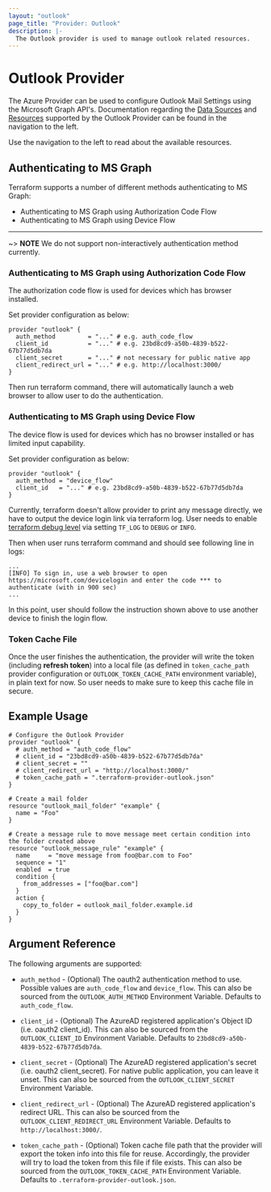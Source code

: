 ```yaml
---
layout: "outlook"
page_title: "Provider: Outlook"
description: |-
  The Outlook provider is used to manage outlook related resources.
---
```


# Outlook Provider

The Azure Provider can be used to configure Outlook Mail Settings using the Microsoft Graph API's. Documentation regarding the [Data Sources](/docs/configuration/data-sources.html) and [Resources](/docs/configuration/resources.html) supported by the Outlook Provider can be found in the navigation to the left.

Use the navigation to the left to read about the available resources.

## Authenticating to MS Graph

Terraform supports a number of different methods authenticating to MS Graph:

* Authenticating to MS Graph using Authorization Code Flow
* Authenticating to MS Graph using Device Flow

---

~> **NOTE** We do not support non-interactively authentication method currently.

### Authenticating to MS Graph using Authorization Code Flow

The authorization code flow is used for devices which has browser installed.

Set provider configuration as below:

```hcl
provider "outlook" {
  auth_method         = "..." # e.g. auth_code_flow
  client_id           = "..." # e.g. 23bd8cd9-a50b-4839-b522-67b77d5db7da
  client_secret       = "..." # not necessary for public native app
  client_redirect_url = "..." # e.g. http://localhost:3000/
}
```

Then run terraform command, there will automatically launch a web browser to allow user to do the authentication.

### Authenticating to MS Graph using Device Flow

The device flow is used for devices which has no browser installed or has limited input capability.

Set provider configuration as below:

```hcl
provider "outlook" {
  auth_method = "device_flow"
  client_id   = "..." # e.g. 23bd8cd9-a50b-4839-b522-67b77d5db7da
}
```

Currently, terraform doesn't allow provider to print any message directly, we have to output the device login link via terraform log. User needs to enable [terraform debug level](https://www.terraform.io/docs/internals/debugging.html) via setting `TF_LOG` to `DEBUG` or `INFO`.

Then when user runs terraform command and should see following line in logs:

```
...
[INFO] To sign in, use a web browser to open https://microsoft.com/devicelogin and enter the code *** to authenticate (with in 900 sec)
...

```

In this point, user should follow the instruction shown above to use another device to finish the login flow.

### Token Cache File

Once the user finishes the authentication, the provider will write the token (including **refresh token**) into a local file (as defined in `token_cache_path` provider configuration or `OUTLOOK_TOKEN_CACHE_PATH` environment variable), in plain text for now. So user needs to make sure to keep this cache file in secure.

## Example Usage

```hcl
# Configure the Outlook Provider
provider "outlook" {
  # auth_method = "auth_code_flow"
  # client_id = "23bd8cd9-a50b-4839-b522-67b77d5db7da"
  # client_secret = ""
  # client_redirect_url = "http://localhost:3000/"
  # token_cache_path = ".terraform-provider-outlook.json"
}

# Create a mail folder
resource "outlook_mail_folder" "example" {
  name = "Foo"
}

# Create a message rule to move message meet certain condition into the folder created above
resource "outlook_message_rule" "example" {
  name     = "move message from foo@bar.com to Foo"
  sequence = "1"
  enabled  = true
  condition {
    from_addresses = ["foo@bar.com"]
  }
  action {
    copy_to_folder = outlook_mail_folder.example.id
  }
}
```

## Argument Reference

The following arguments are supported:

* `auth_method` - (Optional) The oauth2 authentication method to use. Possible values are `auth_code_flow` and `device_flow`. This can also be sourced from the `OUTLOOK_AUTH_METHOD` Environment Variable. Defaults to `auth_code_flow`.

* `client_id` - (Optional) The AzureAD registered application's Object ID (i.e. oauth2 client_id). This can also be sourced from the `OUTLOOK_CLIENT_ID` Environment Variable. Defaults to `23bd8cd9-a50b-4839-b522-67b77d5db7da`.

* `client_secret` - (Optional) The AzureAD registered application's secret (i.e. oauth2 client_secret). For native public application, you can leave it unset. This can also be sourced from the `OUTLOOK_CLIENT_SECRET` Environment Variable.

* `client_redirect_url` - (Optional) The AzureAD registered application's redirect URL. This can also be sourced from the `OUTLOOK_CLIENT_REDIRECT_URL` Environment Variable. Defaults to `http://localhost:3000/`.

* `token_cache_path` - (Optional) Token cache file path that the provider will export the token info into this file for reuse. Accordingly, the provider will try to load the token from this file if file exists. This can also be sourced from the `OUTLOOK_TOKEN_CACHE_PATH` Environment Variable. Defaults to `.terraform-provider-outlook.json`.

